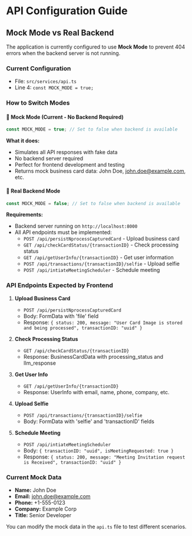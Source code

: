 # API Configuration Guide

## Mock Mode vs Real Backend

The application is currently configured to use **Mock Mode** to prevent 404 errors when the backend server is not running.

### Current Configuration
- File: `src/services/api.ts`
- Line 4: `const MOCK_MODE = true;`

### How to Switch Modes

#### 🔧 Mock Mode (Current - No Backend Required)
```typescript
const MOCK_MODE = true; // Set to false when backend is available
```

**What it does:**
- Simulates all API responses with fake data
- No backend server required
- Perfect for frontend development and testing
- Returns mock business card data: John Doe, john.doe@example.com, etc.

#### 🚀 Real Backend Mode
```typescript
const MOCK_MODE = false; // Set to false when backend is available
```

**Requirements:**
- Backend server running on `http://localhost:8000`
- All API endpoints must be implemented:
  - `POST /api/persistNprocessCapturedCard` - Upload business card
  - `GET /api/checkCardStatus/{transactionID}` - Check processing status
  - `GET /api/getUserInfo/{transactionID}` - Get user information
  - `POST /api/transactions/{transactionID}/selfie` - Upload selfie
  - `POST /api/intiateMeetingScheduler` - Schedule meeting

### API Endpoints Expected by Frontend

1. **Upload Business Card**
   - `POST /api/persistNprocessCapturedCard`
   - Body: FormData with 'file' field
   - Response: `{ status: 200, message: "User Card Image is stored and being processed", transactionID: "uuid" }`

2. **Check Processing Status**
   - `GET /api/checkCardStatus/{transactionID}`
   - Response: BusinessCardData with processing_status and llm_response

3. **Get User Info**
   - `GET /api/getUserInfo/{transactionID}`
   - Response: UserInfo with email, name, phone, company, etc.

4. **Upload Selfie**
   - `POST /api/transactions/{transactionID}/selfie`
   - Body: FormData with 'selfie' and 'transactionID' fields

5. **Schedule Meeting**
   - `POST /api/intiateMeetingScheduler`
   - Body: `{ transactionID: "uuid", isMeetingRequested: true }`
   - Response: `{ status: 200, message: "Meeting Invitation request is Received", transactionID: "uuid" }`

### Current Mock Data
- **Name:** John Doe
- **Email:** john.doe@example.com  
- **Phone:** +1-555-0123
- **Company:** Example Corp
- **Title:** Senior Developer

You can modify the mock data in the `api.ts` file to test different scenarios.